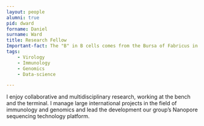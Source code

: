 ```yaml
---
layout: people
alumni: true
pid: dward
forname: Daniel
surname: Ward
title: Research Fellow
Important-fact: The "B" in B cells comes from the Bursa of Fabricus in birds.
tags:
    - Virology
    - Immunology
    - Genomics
    - Data-science

---
```


I enjoy collaborative and multidisciplinary research, working at the bench and the terminal. I manage large international projects in the field of immunology and genomics and lead the development our group’s Nanopore sequencing technology platform.

